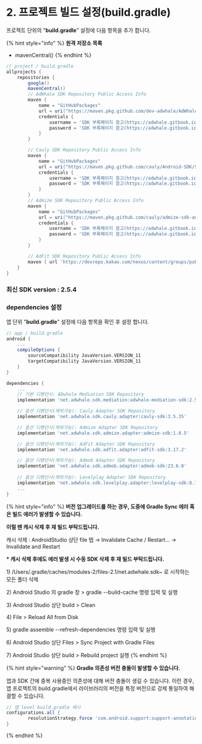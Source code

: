 # 2. 프로젝트 빌드 설정(build.gradle)

프로젝트 단위의 "**build.gradle**" 설정에 다음 항목을 추가 합니다.

{% hint style="info" %}
**원격 저장소 목록**

* mavenCentral()
{% endhint %}

```gradle
// project / build.gradle
allprojects {
    repositories {
        google()
        mavenCentral()
        // AdWhale SDK Repository Public Access Info
        maven {
            name = "GitHubPackages"
            url = uri("https://maven.pkg.github.com/dev-adwhale/AdWhaleAndroid/SDK")
            credentials {
                username = 'SDK 부록페이지 참고(https://adwhale.gitbook.io/sdk-android-appendix)'
                password = 'SDK 부록페이지 참고(https://adwhale.gitbook.io/sdk-android-appendix)'
            }
        }

        // Cauly SDK Repository Public Access Info
        maven {
            name = "GitHubPackages"
            url = uri("https://maven.pkg.github.com/cauly/Android-SDK/SDK")
            credentials {
                username = 'SDK 부록페이지 참고(https://adwhale.gitbook.io/sdk-android-appendix)'
                password = 'SDK 부록페이지 참고(https://adwhale.gitbook.io/sdk-android-appendix)'
            }
        }
        // Admize SDK Repository Public Access Info
        maven {
            name = "GitHubPackages"
            url = uri("https://maven.pkg.github.com/cauly/admize-sdk-android/SDK")
            credentials {
                username = 'SDK 부록페이지 참고(https://adwhale.gitbook.io/sdk-android-appendix)'
                password = 'SDK 부록페이지 참고(https://adwhale.gitbook.io/sdk-android-appendix)'
            }
        }

        // AdFit SDK Repository Public Access Info
        maven { url 'https://devrepo.kakao.com/nexus/content/groups/public/' }
    }
}
```

### 최신 SDK version : 2.5.4

### dependencies 설정

앱 단위 "**build.gradle**" 설정에 다음 항목을 확인 후 설정 합니다.&#x20;

```gradle
// app / build.gradle
android {
    ...
    compileOptions {
        sourceCompatibility JavaVersion.VERSION_11
        targetCompatibility JavaVersion.VERSION_11
    }
}

dependencies {
    ...
    // 기본 디펜던시: ADwhale Mediation SDK Repository
    implementation 'net.adwhale.sdk.mediation:adwhale-mediation-sdk:2.5.4'

    // 옵션 디펜던시(제외가능): Cauly Adapter SDK Repository
    implementation 'net.adwhale.sdk.cauly.adapter:cauly-sdk:3.5.35'

    // 옵션 디펜던시(제외가능): Admize Adapter SDK Repository
    implementation 'net.adwhale.sdk.admize.adapter:admize-sdk:1.0.5'

    // 옵션 디펜던시(제외가능): AdFit Adapter SDK Repository
    implementation 'net.adwhale.sdk.adfit.adapter:adfit-sdk:3.17.2'

    // 옵션 디펜던시(제외가능): Admob Adapter SDK Repository
    implementation 'net.adwhale.sdk.admob.adapter:admob-sdk:23.6.0'
    
    // 옵션 디펜던시(제외가능): Levelplay Adapter SDK Repository
    implementation 'net.adwhale.sdk.levelplay.adapter:levelplay-sdk:8.7.0'    
    ...    
}


```

{% hint style="info" %}
**버전 업그레이드를 하는 경우, 도중에 Gradle Sync 에러 혹은 빌드 에러가 발생할 수 있습니다.**

**이럴 땐 캐시 삭제 후 재 빌드 부탁드립니다.**

캐시 삭제 : AndroidStudio 상단 file 탭 → Invalidate Cache / Restart... → Invalidate and Restart

&#x20;

**\* 캐시 삭제 후에도 에러 발생 시 수동 SDK 삭제 후 재 빌드 부탁드립니다.**&#x20;

1\) /Users/.gradle/caches/modules-2/files-2.1/net.adwhale.sdk\~ 로 시작하는 모든 폴더 삭제

2\) Android Studio 의 gradle 창 > gradle --build-cache 명령 입력 및 실행&#x20;

3\) Android Studio 상단 build > Clean&#x20;

4\) File > Reload All from Disk

5\) gradle assemble --refresh-dependencies 명령 입력 및 실행&#x20;

6\) Android Studio 상단 Files > Sync Project with Gradle Files&#x20;

7\) Android Studio 상단 build > Rebuild project 실행
{% endhint %}

{% hint style="warning" %}
**Gradle 의존성 버전 충돌이 발생할 수 있습니다.**

앱과 SDK 간에 중복 사용중인 의존성에 대해 버전 충돌이 생길 수 있습니다. 이런 경우, 앱 프로젝트의 build.gradle에서 라이브러리의 버전을 특정 버전으로 강제 통일하여 해결할 수 있습니다.

```gradle
// 앱 level build.gradle 예시
configurations.all {
        resolutionStrategy.force 'com.android.support:support-annotations:23.4.0' // 충돌나는 com.android.support:support-annotations 의존성 버전을 23.4.0 버전으로 강제 통일
}

```
{% endhint %}

